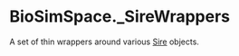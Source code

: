 # BioSimSpace._SireWrappers

A set of thin wrappers around various [Sire](https://github.com/michellab/Sire) objects.
